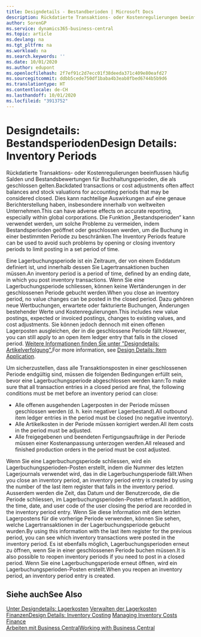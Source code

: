 ```yaml
---
title: Designdetails - Bestandberioden | Microsoft Docs
description: Rückdatierte Transaktions- oder Kostenregulierungen beeinflussen häufig Salden und Bestandsbewertungen für Buchhaltungsperioden, die als geschlossen gelten. Dies kann nachteilige Auswirkungen auf eine genaue Berichterstellung haben, insbesondere innerhalb von weltweiten Unternehmen. Die Funktion „Bestandsperioden“ kann verwendet werden, um solche Probleme zu vermeiden, indem Bestandsperioden geöffnet oder geschlossen werden, um die Buchung in einer bestimmten Periode zu beschränken.
author: SorenGP
ms.service: dynamics365-business-central
ms.topic: article
ms.devlang: na
ms.tgt_pltfrm: na
ms.workload: na
ms.search.keywords: ''
ms.date: 10/01/2020
ms.author: edupont
ms.openlocfilehash: 2f7ef91c2d7ecc01f38deeda371c409e80eafd27
ms.sourcegitcommit: ddbb5cede750df1baba4b3eab8fbed6744b5b9d6
ms.translationtype: HT
ms.contentlocale: de-CH
ms.lasthandoff: 10/01/2020
ms.locfileid: "3913752"
---
```

# <a name="design-details-inventory-periods"></a><span data-ttu-id="cfa76-105">Designdetails: Bestandsperioden</span><span class="sxs-lookup"><span data-stu-id="cfa76-105">Design Details: Inventory Periods</span></span>
<span data-ttu-id="cfa76-106">Rückdatierte Transaktions- oder Kostenregulierungen beeinflussen häufig Salden und Bestandsbewertungen für Buchhaltungsperioden, die als geschlossen gelten.</span><span class="sxs-lookup"><span data-stu-id="cfa76-106">Backdated transactions or cost adjustments often affect balances and stock valuations for accounting periods that may be considered closed.</span></span> <span data-ttu-id="cfa76-107">Dies kann nachteilige Auswirkungen auf eine genaue Berichterstellung haben, insbesondere innerhalb von weltweiten Unternehmen.</span><span class="sxs-lookup"><span data-stu-id="cfa76-107">This can have adverse effects on accurate reporting, especially within global corporations.</span></span> <span data-ttu-id="cfa76-108">Die Funktion „Bestandsperioden“ kann verwendet werden, um solche Probleme zu vermeiden, indem Bestandsperioden geöffnet oder geschlossen werden, um die Buchung in einer bestimmten Periode zu beschränken.</span><span class="sxs-lookup"><span data-stu-id="cfa76-108">The Inventory Periods feature can be used to avoid such problems by opening or closing inventory periods to limit posting in a set period of time.</span></span>  

 <span data-ttu-id="cfa76-109">Eine Lagerbuchungsperiode ist ein Zeitraum, der von einem Enddatum definiert ist, und innerhalb dessen Sie Lagertransaktionen buchen müssen.</span><span class="sxs-lookup"><span data-stu-id="cfa76-109">An inventory period is a period of time, defined by an ending date, in which you post inventory transactions.</span></span> <span data-ttu-id="cfa76-110">Wenn Sie eine Lagerbuchungsperiode schliessen, können keine Wertänderungen in der geschlossenen Periode gebucht werden.</span><span class="sxs-lookup"><span data-stu-id="cfa76-110">When you close an inventory period, no value changes can be posted in the closed period.</span></span> <span data-ttu-id="cfa76-111">Dazu gehören neue Wertbuchungen, erwartete oder fakturierte Buchungen, Änderungen bestehender Werte und Kostenregulierungen.</span><span class="sxs-lookup"><span data-stu-id="cfa76-111">This includes new value postings, expected or invoiced postings, changes to existing values, and cost adjustments.</span></span> <span data-ttu-id="cfa76-112">Sie können jedoch dennoch mit einen offenen Lagerposten ausgleichen, der in die geschlossene Periode fällt.</span><span class="sxs-lookup"><span data-stu-id="cfa76-112">However, you can still apply to an open item ledger entry that falls in the closed period.</span></span> <span data-ttu-id="cfa76-113">[Weitere Informationen finden Sie unter "Designdetails: Artikelverfolgung".](design-details-item-application.md)</span><span class="sxs-lookup"><span data-stu-id="cfa76-113">For more information, see [Design Details: Item Application](design-details-item-application.md).</span></span>  

 <span data-ttu-id="cfa76-114">Um sicherzustellen, dass alle Transaktionsposten in einer geschlossenen Periode endgültig sind, müssen die folgenden Bedingungen erfüllt sein, bevor eine Lagerbuchungsperiode abgeschlossen werden kann:</span><span class="sxs-lookup"><span data-stu-id="cfa76-114">To make sure that all transaction entries in a closed period are final, the following conditions must be met before an inventory period can close:</span></span>  

-   <span data-ttu-id="cfa76-115">Alle offenen ausgehenden Lagerposten in der Periode müssen geschlossen werden (d. h. kein negativer Lagerbestand).</span><span class="sxs-lookup"><span data-stu-id="cfa76-115">All outbound item ledger entries in the period must be closed (no negative inventory).</span></span>  
-   <span data-ttu-id="cfa76-116">Alle Artikelkosten in der Periode müssen korrigiert werden.</span><span class="sxs-lookup"><span data-stu-id="cfa76-116">All item costs in the period must be adjusted.</span></span>  
-   <span data-ttu-id="cfa76-117">Alle freigegebenen und beendeten Fertigungsaufträge in der Periode müssen einer Kostenanpassung unterzogen werden.</span><span class="sxs-lookup"><span data-stu-id="cfa76-117">All released and finished production orders in the period must be cost adjusted.</span></span>  

 <span data-ttu-id="cfa76-118">Wenn Sie eine Lagerbuchungsperiode schliessen, wird ein Lagerbuchungsperioden-Posten erstellt, indem die Nummer des letzten Lagerjournals verwendet wird, das in die Lagerbuchungsperiode fällt.</span><span class="sxs-lookup"><span data-stu-id="cfa76-118">When you close an inventory period, an inventory period entry is created by using the number of the last item register that falls in the inventory period.</span></span> <span data-ttu-id="cfa76-119">Ausserdem werden die Zeit, das Datum und der Benutzercode, die die Periode schliessen, im Lagerbuchungsperioden-Posten erfasst.</span><span class="sxs-lookup"><span data-stu-id="cfa76-119">In addition, the time, date, and user code of the user closing the period are recorded in the inventory period entry.</span></span> <span data-ttu-id="cfa76-120">Wenn Sie diese Information mit dem letzten Lagerpostens für die vorherige Periode verwenden, können Sie sehen, welche Lagertransaktionen in der Lagerbuchungsperiode gebucht wurden.</span><span class="sxs-lookup"><span data-stu-id="cfa76-120">By using this information with the last item register for the previous period, you can see which inventory transactions were posted in the inventory period.</span></span> <span data-ttu-id="cfa76-121">Es ist ebenfalls möglich, Lagerbuchungsperioden erneut zu öffnen, wenn Sie in einer geschlossenen Periode buchen müssen.</span><span class="sxs-lookup"><span data-stu-id="cfa76-121">It is also possible to reopen inventory periods if you need to post in a closed period.</span></span> <span data-ttu-id="cfa76-122">Wenn Sie eine Lagerbuchungsperiode erneut öffnen, wird ein Lagerbuchungsperioden-Posten erstellt.</span><span class="sxs-lookup"><span data-stu-id="cfa76-122">When you reopen an inventory period, an inventory period entry is created.</span></span>  

## <a name="see-also"></a><span data-ttu-id="cfa76-123">Siehe auch</span><span class="sxs-lookup"><span data-stu-id="cfa76-123">See Also</span></span>  
 <span data-ttu-id="cfa76-124">[Unter Designdetails: Lagerkosten](design-details-inventory-costing.md) [Verwalten der Lagerkosten](finance-manage-inventory-costs.md) [Finanzen](finance.md)</span><span class="sxs-lookup"><span data-stu-id="cfa76-124">[Design Details: Inventory Costing](design-details-inventory-costing.md) [Managing Inventory Costs](finance-manage-inventory-costs.md) [Finance](finance.md)</span></span>  
 [<span data-ttu-id="cfa76-125">Arbeiten mit  Business Central</span><span class="sxs-lookup"><span data-stu-id="cfa76-125">Working with Business Central</span></span>](ui-work-product.md)
